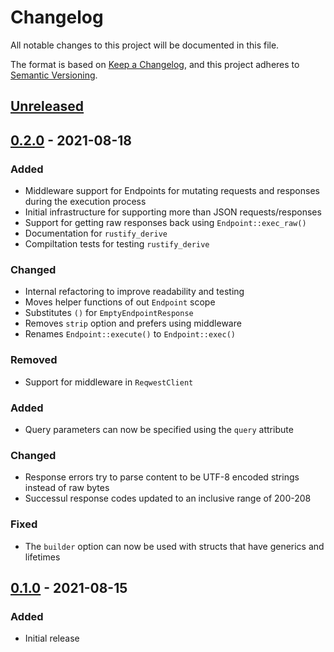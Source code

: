 # Changelog

All notable changes to this project will be documented in this file.

The format is based on [Keep a Changelog](https://keepachangelog.com/en/1.0.0/),
and this project adheres to [Semantic Versioning](https://semver.org/spec/v2.0.0.html).

## [Unreleased]

## [0.2.0] - 2021-08-18

### Added
- Middleware support for Endpoints for mutating requests and responses during
  the execution process
- Initial infrastructure for supporting more than JSON requests/responses
- Support for getting raw responses back using `Endpoint::exec_raw()`
- Documentation for `rustify_derive`
- Compiltation tests for testing `rustify_derive`

### Changed
- Internal refactoring to improve readability and testing
- Moves helper functions of out `Endpoint` scope
- Substitutes `()` for `EmptyEndpointResponse`
- Removes `strip` option and prefers using middleware
- Renames `Endpoint::execute()` to `Endpoint::exec()`

### Removed
- Support for middleware in `ReqwestClient`

### Added
- Query parameters can now be specified using the `query` attribute

### Changed
- Response errors try to parse content to be UTF-8 encoded strings instead of raw bytes
- Successul response codes updated to an inclusive range of 200-208

### Fixed
- The `builder` option can now be used with structs that have generics and lifetimes

## [0.1.0] - 2021-08-15

### Added
- Initial release

[unreleased]: https://github.com/jmgilman/rustify/compare/v0.2.0...HEAD
[0.2.0]: https://github.com/jmgilman/rustify/releases/tag/v0.2.0
[0.1.0]: https://github.com/jmgilman/rustify/releases/tag/v0.1.0
